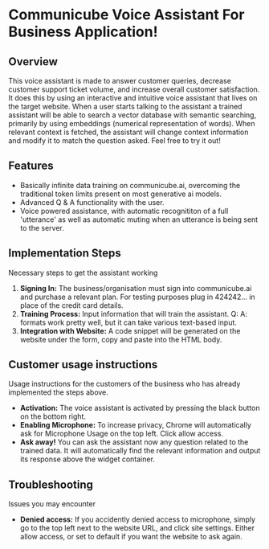 # Communicube Voice Assistant For Business Application!

## Overview

This voice assistant is made to answer customer queries, decrease customer support ticket volume, and increase overall customer satisfaction. It does this by using an interactive and intuitive voice assistant that lives on the target website. When a user starts talking to the assistant a trained assistant will be able to search a vector database with semantic searching, primarily by using embeddings (numerical representation of words). When relevant context is fetched, the assistant will change context information and modify it to match the question asked. Feel free to try it out!

## Features
- Basically infinite data training on communicube.ai, overcoming the traditional token limits present on most generative ai models. 
- Advanced Q & A functionality with the user.
- Voice powered assistance, with automatic recognititon of a full 'utterance' as well as automatic muting when an utterance is being sent to the server. 

## Implementation Steps
Necessary steps to get the assistant working

1. **Signing In:** The business/organisation must sign into communicube.ai and purchase a relevant plan. For testing purposes plug in 424242... in place of the credit card details.
2. **Training Process:** Input information that will train the assistant. Q: A: formats work pretty well, but it can take various text-based input. 
3. **Integration with Website:** A code snippet will be generated on the website under the form, copy and paste into the HTML body. 

## Customer usage instructions
Usage instructions for the customers of the business who has already implemented the steps above. 

- **Activation:** The voice assistant is activated by pressing the black button on the bottom right. 
- **Enabling Microphone:** To increase privacy, Chrome will automatically ask for Microphone Usage on the top left. Click allow access.
- **Ask away!** You can ask the assistant now any question related to the trained data. It will automatically find the relevant information and output its response above the widget container. 

## Troubleshooting
Issues you may encounter

- **Denied access:** If you accidently denied access to microphone, simply go to the top left next to the website URL, and click site settings. Either allow access, or set to default if you want the website to ask again. 



